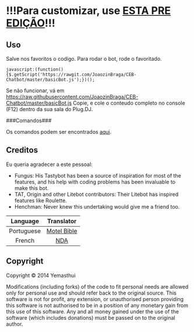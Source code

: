 
!!!Para customizar, use [ESTA PRE EDIÇÃO](https://github.com/B1G-B0SS/basicBot-customization)!!!
==============================================================================================

Uso
-----

Salve nos favoritos o codigo. Para rodar o bot, rode o favoritado.

`javascript:(function(){$.getScript('https://rawgit.com/JoaozinBraga/CEB-Chatbot/master/basicBot.js');})();`

Se não funcionar, vá em https://raw.githubusercontent.com/JoaozinBraga/CEB-Chatbot/master/basicBot.js Copie, e cole o conteudo completo no console (F12) dentro da sua sala do Plug.DJ.

###Comandos###

Os comandos podem ser encontrados [aqui](https://github.com/B1G-B0SS/Exercito-Bot/blob/master/commands.md).

Creditos
-------
Eu queria agradecer a este pessoal:

- Fungus: His Tastybot has been a source of inspiration for most of the features, and his help with coding problems has been invaluable to make this bot.
- TAT, Origin and other Litebot contributors: Their Litebot has inspired features like Roulette.
- Henchman: Never knew this undertaking would give me a friend too.

|Language | Translator|
|:------:|:---------:|
|Portuguese|[Motel Bible](https://github.com/motelbible)|
|French|[NDA](https://github.com/NDAthereal)|


Copyright
---------

Copyright &copy; 2014 Yemasthui

Modifications (including forks) of the code to fit personal needs are allowed only for personal use and should refer back to the original source.
This software is not for profit, any extension, or unauthorised person providing this software is not authorised to be in a position of any monetary gain from this use of this software. Any and all money gained under the use of the software (which includes donations) must be passed on to the original author.
